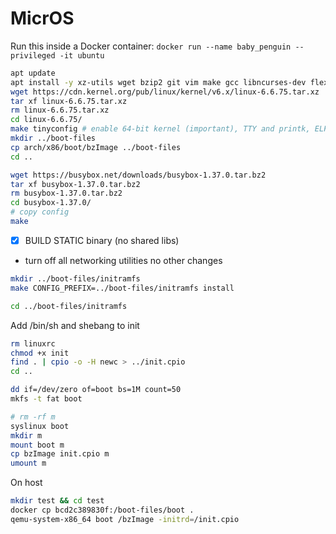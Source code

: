 # MicrOS
Run this inside a Docker container: `docker run --name baby_penguin --privileged -it ubuntu`
```bash
apt update
apt install -y xz-utils wget bzip2 git vim make gcc libncurses-dev flex bison bc cpio libelf-dev libssl-dev syslinux dosfstools
wget https://cdn.kernel.org/pub/linux/kernel/v6.x/linux-6.6.75.tar.xz
tar xf linux-6.6.75.tar.xz
rm linux-6.6.75.tar.xz
cd linux-6.6.75/
make tinyconfig # enable 64-bit kernel (important), TTY and printk, ELF and #!, initramfs/initrd support.
mkdir ../boot-files
cp arch/x86/boot/bzImage ../boot-files
cd ..
```
```bash
wget https://busybox.net/downloads/busybox-1.37.0.tar.bz2
tar xf busybox-1.37.0.tar.bz2
rm busybox-1.37.0.tar.bz2
cd busybox-1.37.0/
# copy config
make
```
- [X] BUILD STATIC binary (no shared libs)
- turn off all networking utilities
no other changes

```bash
mkdir ../boot-files/initramfs
make CONFIG_PREFIX=../boot-files/initramfs install
```
```bash
cd ../boot-files/initramfs
```

Add /bin/sh and shebang to init

```bash
rm linuxrc
chmod +x init
find . | cpio -o -H newc > ../init.cpio
cd ..
```

```bash
dd if=/dev/zero of=boot bs=1M count=50
mkfs -t fat boot
```
```bash
# rm -rf m
syslinux boot
mkdir m
mount boot m
cp bzImage init.cpio m
umount m
```

On host
```bash
mkdir test && cd test
docker cp bcd2c389830f:/boot-files/boot .
qemu-system-x86_64 boot /bzImage -initrd=/init.cpio
```

